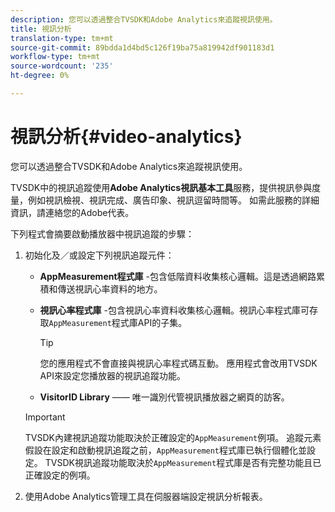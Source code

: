 ```yaml
---
description: 您可以透過整合TVSDK和Adobe Analytics來追蹤視訊使用。
title: 視訊分析
translation-type: tm+mt
source-git-commit: 89bdda1d4bd5c126f19ba75a819942df901183d1
workflow-type: tm+mt
source-wordcount: '235'
ht-degree: 0%

---
```



# 視訊分析{#video-analytics}

您可以透過整合TVSDK和Adobe Analytics來追蹤視訊使用。

TVSDK中的視訊追蹤使用&#x200B;**Adobe Analytics視訊基本工具**&#x200B;服務，提供視訊參與度量，例如視訊檢視、視訊完成、廣告印象、視訊逗留時間等。 如需此服務的詳細資訊，請連絡您的Adobe代表。

下列程式會摘要啟動播放器中視訊追蹤的步驟：

1. 初始化及／或設定下列視訊追蹤元件：

   * **AppMeasurement程式庫** -包含低階資料收集核心邏輯。這是透過網路累積和傳送視訊心率資料的地方。
   * **視訊心率程式庫** -包含視訊心率資料收集核心邏輯。視訊心率程式庫可存取`AppMeasurement`程式庫API的子集。

      >[!TIP]
      >
      >您的應用程式不會直接與視訊心率程式碼互動。 應用程式會改用TVSDK API來設定您播放器的視訊追蹤功能。

   * **VisitorID Library**  —— 唯一識別代管視訊播放器之網頁的訪客。
   >[!IMPORTANT]
   >
   >TVSDK內建視訊追蹤功能取決於正確設定的`AppMeasurement`例項。 追蹤元素假設在設定和啟動視訊追蹤之前，`AppMeasurement`程式庫已執行個體化並設定。 TVSDK視訊追蹤功能取決於`AppMeasurement`程式庫是否有完整功能且已正確設定的例項。

1. 使用Adobe Analytics管理工具在伺服器端設定視訊分析報表。

